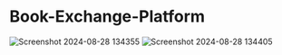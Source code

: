 # Book-Exchange-Platform
![Screenshot 2024-08-28 134355](https://github.com/user-attachments/assets/7283c8b4-e6af-4d93-8550-bff324d98e2f)
![Screenshot 2024-08-28 134405](https://github.com/user-attachments/assets/9d4ada6e-46e1-4307-adf2-6b6fb9e31077)
